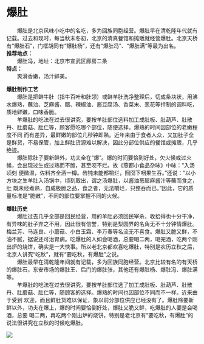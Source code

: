 # 爆肚  
  
&emsp;&emsp;爆肚是北京风味小吃中的名吃，多为回族同胞经营。爆肚早在清乾隆年代就有记载。过去和现时，每当秋末冬初，北京的清真餐馆和摊贩就经营爆肚。北京天桥有“爆肚石”，门框胡同有“爆肚杨”，还有“爆肚冯”、“爆肚满”等最为出名。  
**推荐地点：**  
&emsp;&emsp;爆肚冯，地址：北京市宣武区廊房二条  
**特点：**  
&emsp;&emsp;爽滑香嫩，汤汁鲜美。  
  
**爆肚制作工艺**  
&emsp;&emsp;爆肚是把鲜牛肚（指牛百叶和肚领）或鲜羊肚洗净整理后，切成条块状，用沸水爆熟，蘸油、芝麻酱、醋、辣椒油、酱豆腐汤、香菜末、葱花等拌制的调料吃，质地鲜嫩，口味香脆。  
&emsp;&emsp;羊爆肚的吃法在过去很讲究，要按羊肚部位选料加工成肚板、肚葫芦、肚散丹、肚蘑菇、肚仁等，顾客愿吃哪个部位，随便选择。爆熟的时间因部位的老嫩程度不同 而有差异，最鲜嫩的部位几秒钟即熟。近年来由于食者人众，又加肚子全是鲜货，不易保管，加上鲜肚货源难以解决，因此分部位供应的餐馆或摊贩，几乎绝迹。  
&emsp;&emsp;爆肚除肚子要新鲜外，功夫全在“爆”。爆的时间要恰到好处，欠火候或过火候，会出现过生或过熟而不脆，甚至咬不烂。故《燕都小食品杂咏》中咏：“入汤顷刻 便微温，佐料齐全酒一樽。齿钝未能都嚼烂，囫囵下咽果生吞。”还说：“以小方块之生羊肚入汤锅中，顷刻取出，谓之汤爆肚，以酱油葱醋麻酱汁等蘸而食之，肚 既未经煮熟，自成极脆之品，食之者，无法嚼烂，只整吞而已。”因此，它的质量标准是“脆嫩”，不同的部位要掌握不同的火候。  

**爆肚历史**  
&emsp;&emsp;爆肚过去几乎全部是回民经营，用的羊肚必须回民宰杀，收拾得也十分干净，有异味的肚子弃之不用，因此很有信誉，特别是梨园界的名角无不十分钟情爆肚。梅兰芳、马连良、小蘑菇、小白玉霜、李万春等名流无不喜食。爆肚又脆又鲜，不油不腻，据说还可治胃病。吃爆肚的人如会喝酒，总要喝二两，喝完酒，吃两个刚出炉的烧饼，确实是一大快事。所以老北京都欢喜吃爆肚，特别是农历立秋之后，北京人讲究“吃秋”，就有“要吃秋，有爆肚”之说。  
&emsp;&emsp;爆肚最早在清乾隆年间就有记载，多为回族同胞经营。北京比较有名的有天桥的爆肚石，东安市场的爆肚王、后门的爆肚张，其他还有爆肚杨、爆肚冯、爆肚满等。  
&emsp;&emsp;羊爆肚的吃法在过去很讲究，要按羊肚部位选了加工成肚板、肚葫芦、肚散丹、肚蘑菇、肚仁等，随顾客的选择。爆熟的时间也因部位不同而不一样。近来由于受到 欢迎，而且鲜肚货难以保证，象以前分部位供应已经没有了。爆肚除要新鲜以外，功夫在爆上，爆的时间要恰倒好处，爆肚又脆又鲜，吃爆肚的人要是会喝酒，总要 喝二两，再吃两个刚出炉的烧饼，特别是老北京有“要吃秋，有爆肚”的说法很讲究在立秋的时候吃爆肚。  
  
![](https://cdn.jsdelivr.net/gh/szqq0512/Pic/img/202201211933861.png)  